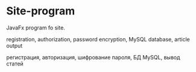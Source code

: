 # Site-program
JavaFx program fo site.

registration, authorization, password encryption, MySQL database, article output

регистрация, авторизация, шифрование пароля, БД MySQL, вывод статей
